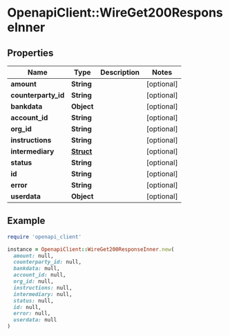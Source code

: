 # OpenapiClient::WireGet200ResponseInner

## Properties

| Name | Type | Description | Notes |
| ---- | ---- | ----------- | ----- |
| **amount** | **String** |  | [optional] |
| **counterparty_id** | **String** |  | [optional] |
| **bankdata** | **Object** |  | [optional] |
| **account_id** | **String** |  | [optional] |
| **org_id** | **String** |  | [optional] |
| **instructions** | **String** |  | [optional] |
| **intermediary** | [**Struct**](Struct.md) |  | [optional] |
| **status** | **String** |  | [optional] |
| **id** | **String** |  | [optional] |
| **error** | **String** |  | [optional] |
| **userdata** | **Object** |  | [optional] |

## Example

```ruby
require 'openapi_client'

instance = OpenapiClient::WireGet200ResponseInner.new(
  amount: null,
  counterparty_id: null,
  bankdata: null,
  account_id: null,
  org_id: null,
  instructions: null,
  intermediary: null,
  status: null,
  id: null,
  error: null,
  userdata: null
)
```

